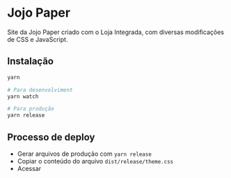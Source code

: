# Jojo Paper

Site da Jojo Paper criado com o Loja Integrada, com diversas modificações de CSS
e JavaScript.

## Instalação

``` sh
yarn

# Para desenvolviment
yarn watch

# Para produção
yarn release
```

## Processo de deploy

- Gerar arquivos de produção com `yarn release`
- Copiar o conteúdo do arquivo `dist/release/theme.css`
- Acessar
